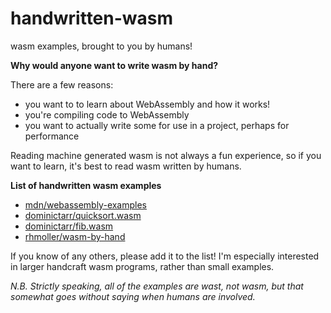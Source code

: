 # handwritten-wasm
wasm examples, brought to you by humans!

**Why would anyone want to write wasm by hand?**

There are a few reasons:

 * you want to to learn about WebAssembly and how it works!
 * you're compiling code to WebAssembly
 * you want to actually write some for use in a project, perhaps for performance
 
Reading machine generated wasm is not always a fun experience, so if you want to learn, it's best to read wasm written by humans.


**List of handwritten wasm examples**

 * [mdn/webassembly-examples](https://github.com/mdn/webassembly-examples)
 * [dominictarr/quicksort.wasm](https://github.com/dominictarr/quicksort.wasm)
 * [dominictarr/fib.wasm](https://github.com/dominictarr/fib.wasm)
 * [rhmoller/wasm-by-hand](https://github.com/rhmoller/wasm-by-hand)

If you know of any others, please add it to the list! I'm especially interested in larger handcraft wasm programs, rather than small examples.

*N.B. Strictly speaking, all of the examples are wast, not wasm, but that somewhat goes without saying when humans are involved.*
